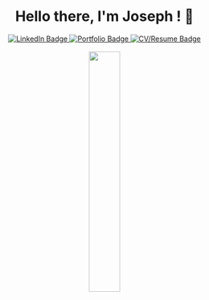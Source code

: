 <div align="center">
  <h1> Hello there, I'm Joseph ! 👋
  </h1>
  <div id="badges">
    <a href="https://www.linkedin.com/in/josephbeasse/">
      <img src="https://img.shields.io/badge/LinkedIn-blue?style=for-the-badge&logo=linkedin&logoColor=white" alt="LinkedIn Badge" />
    </a>
    <a href="https://www.josephbeasse.fr">
      <img src="https://img.shields.io/badge/Portfolio-red?style=for-the-badge" alt="Portfolio Badge" />
    </a>
    <a href="https://josephbeasse.fr/CV:Resume_BEASSE_JOSEPH_ENG.pdf">
      <img src="https://img.shields.io/badge/-Resume%2FCV-yellow?style=for-the-badge" alt="CV/Resume Badge" />
    </a>
  </div>
  <br>
  <img src="https://media.tenor.com/G1VOo6fVsn4AAAAC/keyboard-type.gif" width="35%"/>
  
</div>

